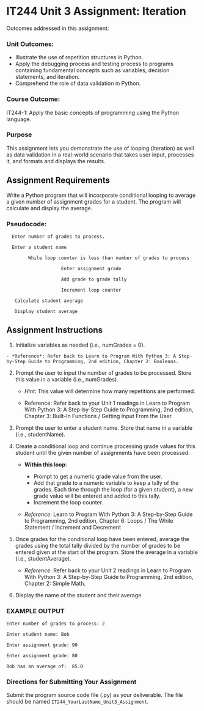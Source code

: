 # IT244 Unit 3 Assignment: Iteration

Outcomes addressed in this assignment: 

### Unit Outcomes: 

*  Illustrate the use of repetition structures in Python.
*  Apply the debugging process and testing process to programs containing fundamental concepts such as variables, decision statements, and iteration.
*  Comprehend the role of data validation in Python.

### Course Outcome: 

IT244-1: Apply the basic concepts of programming using the Python language. 

### Purpose 

This assignment lets you demonstrate the use of looping (iteration) as well as data validation in a real-world scenario that takes user input, processes it, and formats and displays the results.

## Assignment Requirements 

Write a Python program that will incorporate conditional looping to average a given number of assignment grades for a student. The program will calculate and display the average.

### Pseudocode:

      Enter number of grades to process.

      Enter a student name

            While loop counter is less than number of grades to process

                        Enter assignment grade

                        Add grade to grade tally

                        Increment loop counter

       Calculate student average

       Display student average

## Assignment Instructions

  1. Initialize variables as needed (i.e., numGrades = 0). 

    - *Reference*: Refer back to Learn to Program With Python 3: A Step-by-Step Guide to Programming, 2nd edition, Chapter 2: Booleans.

2. Prompt the user to input the number of grades to be processed. Store this value in a variable (i.e., numGrades).

    - *Hint*: This value will determine how many repetitions are performed.

    - Reference: Refer back to your Unit 1 readings in Learn to Program With Python 3: A Step-by-Step Guide to Programming, 2nd edition, Chapter 3: Built-In Functions / Getting Input From the User.

3. Prompt the user to enter a student name. Store that name in a variable (i.e., studentName).

4. Create a conditional loop and continue processing grade values for this student until the given number of assignments have been processed.

    - **Within this loop**:
        - Prompt to get a numeric grade value from the user.
        - Add that grade to a numeric variable to keep a tally of the grades. Each time through the loop (for a given student), a new grade value will be entered and added to this tally.
        - Increment the loop counter.

    - *Reference*: Learn to Program With Python 3: A Step-by-Step Guide to Programming, 2nd edition, Chapter 6: Loops / The While Statement / Increment and Decrement

5. Once grades for the conditional loop have been entered, average the grades using the total tally divided by the number of grades to be entered given at the start of the program. Store the average in a variable (i.e., studentAverage).

    - *Reference*: Refer back to your Unit 2 readings in Learn to Program With Python 3: A Step-by-Step Guide to Programming, 2nd edition, Chapter 2: Simple Math.

6. Display the name of the student and their average.

### EXAMPLE OUTPUT

	Enter number of grades to process: 2
	
	Enter student name: Bob
	
	Enter assignment grade: 90
	
	Enter assignment grade: 80
	
	Bob has an average of:  85.0

### Directions for Submitting Your Assignment

Submit the program source code file (.py) as your deliverable. The file should be named `IT244_YourLastName_Unit3_Assignment`.